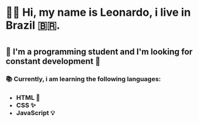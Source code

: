 <h1>🧑‍💻 Hi, my name is Leonardo, i live in Brazil 🇧🇷.<h1/>

<h2>🌱 I'm a programming student and I'm looking for constant development 🌱</h2>
 
<h3>📚 Currently, i am learning the following languages:</h3>
 
<h3>
	<ul>
		<b>
			<li>HTML 🔖</li>
			<li>CSS ✨</li>
			<li>JavaScript 💡</li>
		</b>
	</ul>
</h3>
